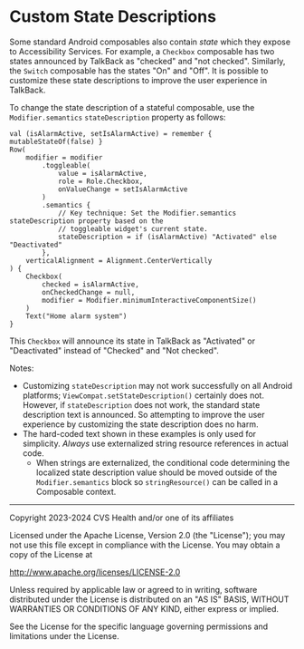 # Custom State Descriptions
Some standard Android composables also contain _state_ which they expose to Accessibility Services. For example, a `Checkbox` composable has two states announced by TalkBack as "checked" and "not checked". Similarly, the `Switch` composable has the states "On" and "Off". It is possible to customize these state descriptions to improve the user experience in TalkBack.

To change the state description of a stateful composable, use the `Modifier.semantics` `stateDescription` property as follows:

```
val (isAlarmActive, setIsAlarmActive) = remember { mutableStateOf(false) }
Row(
    modifier = modifier
        .toggleable(
            value = isAlarmActive,
            role = Role.Checkbox,
            onValueChange = setIsAlarmActive
        )
        .semantics {
            // Key technique: Set the Modifier.semantics stateDescription property based on the 
            // toggleable widget's current state.
            stateDescription = if (isAlarmActive) "Activated" else "Deactivated"
        },
    verticalAlignment = Alignment.CenterVertically
) {
    Checkbox(
        checked = isAlarmActive,
        onCheckedChange = null,
        modifier = Modifier.minimumInteractiveComponentSize()
    )
    Text("Home alarm system")
}
```

This `Checkbox` will announce its state in TalkBack as "Activated" or "Deactivated" instead of "Checked" and "Not checked".

Notes:

* Customizing `stateDescription` may not work successfully on all Android platforms; `ViewCompat.setStateDescription()` certainly does not. However, if `stateDescription` does not work, the standard state description text is announced. So attempting to improve the user experience by customizing the state description does no harm.
* The hard-coded text shown in these examples is only used for simplicity. _Always_ use externalized string resource references in actual code. 
  * When strings are externalized, the conditional code determining the localized state description value should be moved outside of the `Modifier.semantics` block so `stringResource()` can be called in a Composable context. 

----

Copyright 2023-2024 CVS Health and/or one of its affiliates

Licensed under the Apache License, Version 2.0 (the "License");
you may not use this file except in compliance with the License.
You may obtain a copy of the License at

http://www.apache.org/licenses/LICENSE-2.0

Unless required by applicable law or agreed to in writing, software
distributed under the License is distributed on an "AS IS" BASIS,
WITHOUT WARRANTIES OR CONDITIONS OF ANY KIND, either express or implied.

See the License for the specific language governing permissions and
limitations under the License.